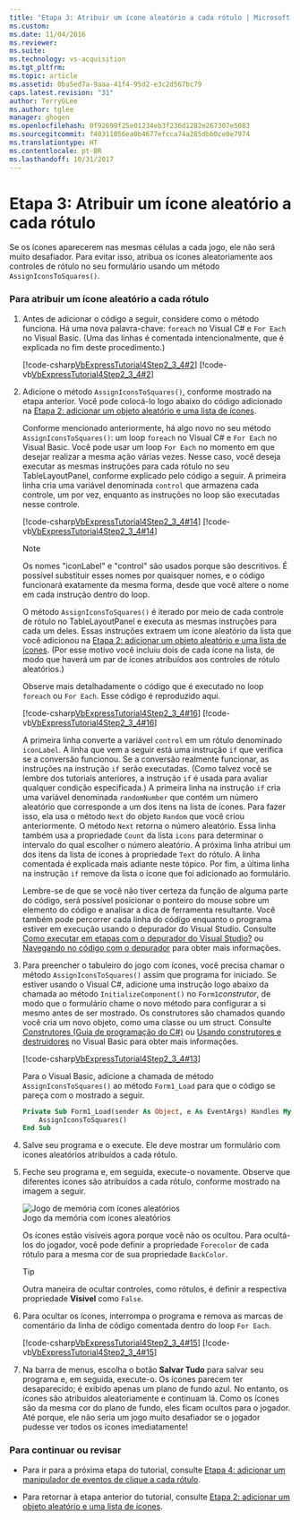```yaml
---
title: "Etapa 3: Atribuir um ícone aleatório a cada rótulo | Microsoft Docs"
ms.custom: 
ms.date: 11/04/2016
ms.reviewer: 
ms.suite: 
ms.technology: vs-acquisition
ms.tgt_pltfrm: 
ms.topic: article
ms.assetid: 0ba5ed7a-9aaa-41f4-95d2-e3c2d567bc79
caps.latest.revision: "31"
author: TerryGLee
ms.author: tglee
manager: ghogen
ms.openlocfilehash: 0f92699f25e01234eb3f236d1282e267307e5083
ms.sourcegitcommit: f40311056ea0b4677efcca74a285dbb0ce0e7974
ms.translationtype: HT
ms.contentlocale: pt-BR
ms.lasthandoff: 10/31/2017
---
```

# <a name="step-3-assign-a-random-icon-to-each-label"></a>Etapa 3: Atribuir um ícone aleatório a cada rótulo
Se os ícones aparecerem nas mesmas células a cada jogo, ele não será muito desafiador. Para evitar isso, atribua os ícones aleatoriamente aos controles de rótulo no seu formulário usando um método `AssignIconsToSquares()`.  
  
### <a name="to-assign-a-random-icon-to-each-label"></a>Para atribuir um ícone aleatório a cada rótulo  
  
1.  Antes de adicionar o código a seguir, considere como o método funciona. Há uma nova palavra-chave: `foreach` no Visual C# e `For Each` no Visual Basic. (Uma das linhas é comentada intencionalmente, que é explicada no fim deste procedimento.)  
  
     [!code-csharp[VbExpressTutorial4Step2_3_4#2](../ide/codesnippet/CSharp/step-3-assign-a-random-icon-to-each-label_1.cs)]
     [!code-vb[VbExpressTutorial4Step2_3_4#2](../ide/codesnippet/VisualBasic/step-3-assign-a-random-icon-to-each-label_1.vb)]  
  
2.  Adicione o método `AssignIconsToSquares()`, conforme mostrado na etapa anterior. Você pode colocá-lo logo abaixo do código adicionado na [Etapa 2: adicionar um objeto aleatório e uma lista de ícones](../ide/step-2-add-a-random-object-and-a-list-of-icons.md).  
  
     Conforme mencionado anteriormente, há algo novo no seu método `AssignIconsToSquares()`: um loop `foreach` no Visual C# e `For Each` no Visual Basic. Você pode usar um loop `For Each` no momento em que desejar realizar a mesma ação várias vezes. Nesse caso, você deseja executar as mesmas instruções para cada rótulo no seu TableLayoutPanel, conforme explicado pelo código a seguir. A primeira linha cria uma variável denominada `control` que armazena cada controle, um por vez, enquanto as instruções no loop são executadas nesse controle.  
  
     [!code-csharp[VbExpressTutorial4Step2_3_4#14](../ide/codesnippet/CSharp/step-3-assign-a-random-icon-to-each-label_2.cs)]
     [!code-vb[VbExpressTutorial4Step2_3_4#14](../ide/codesnippet/VisualBasic/step-3-assign-a-random-icon-to-each-label_2.vb)]  
  
    > [!NOTE]
    >  Os nomes "iconLabel" e "control" são usados porque são descritivos. É possível substituir esses nomes por quaisquer nomes, e o código funcionará exatamente da mesma forma, desde que você altere o nome em cada instrução dentro do loop.  
  
     O método `AssignIconsToSquares()` é iterado por meio de cada controle de rótulo no TableLayoutPanel e executa as mesmas instruções para cada um deles. Essas instruções extraem um ícone aleatório da lista que você adicionou na [Etapa 2: adicionar um objeto aleatório e uma lista de ícones](../ide/step-2-add-a-random-object-and-a-list-of-icons.md). (Por esse motivo você incluiu dois de cada ícone na lista, de modo que haverá um par de ícones atribuídos aos controles de rótulo aleatórios.)  
  
     Observe mais detalhadamente o código que é executado no loop `foreach` ou `For Each`. Esse código é reproduzido aqui.  
  
     [!code-csharp[VbExpressTutorial4Step2_3_4#16](../ide/codesnippet/CSharp/step-3-assign-a-random-icon-to-each-label_3.cs)]
     [!code-vb[VbExpressTutorial4Step2_3_4#16](../ide/codesnippet/VisualBasic/step-3-assign-a-random-icon-to-each-label_3.vb)]  
  
     A primeira linha converte a variável `control` em um rótulo denominado `iconLabel`. A linha que vem a seguir está uma instrução `if` que verifica se a conversão funcionou. Se a conversão realmente funcionar, as instruções na instrução `if` serão executadas. (Como talvez você se lembre dos tutoriais anteriores, a instrução `if` é usada para avaliar qualquer condição especificada.) A primeira linha na instrução `if` cria uma variável denominada `randomNumber` que contém um número aleatório que corresponde a um dos itens na lista de ícones. Para fazer isso, ela usa o método `Next` do objeto `Random` que você criou anteriormente. O método `Next` retorna o número aleatório. Essa linha também usa a propriedade `Count` da lista `icons` para determinar o intervalo do qual escolher o número aleatório. A próxima linha atribui um dos itens da lista de ícones à propriedade `Text` do rótulo. A linha comentada é explicada mais adiante neste tópico. Por fim, a última linha na instrução `if` remove da lista o ícone que foi adicionado ao formulário.  
  
     Lembre-se de que se você não tiver certeza da função de alguma parte do código, será possível posicionar o ponteiro do mouse sobre um elemento do código e analisar a dica de ferramenta resultante. Você também pode percorrer cada linha do código enquanto o programa estiver em execução usando o depurador do Visual Studio. Consulte [Como executar em etapas com o depurador do Visual Studio?](http://msdn.microsoft.com/vstudio/ee672313.aspx) ou [Navegando no código com o depurador](../debugger/navigating-through-code-with-the-debugger.md) para obter mais informações.  
  
3.  Para preencher o tabuleiro do jogo com ícones, você precisa chamar o método `AssignIconsToSquares()` assim que programa for iniciado. Se estiver usando o Visual C#, adicione uma instrução logo abaixo da chamada ao método `InitializeComponent()` no `Form1`*construtor*, de modo que o formulário chame o novo método para configurar a si mesmo antes de ser mostrado. Os construtores são chamados quando você cria um novo objeto, como uma classe ou um struct. Consulte [Construtores (Guia de programação do C#)](http://msdn.microsoft.com/library/ace5hbzh.aspx) ou [Usando construtores e destruidores](http://msdn.microsoft.com/library/2z08e49e.aspx) no Visual Basic para obter mais informações.  
  
     [!code-csharp[VbExpressTutorial4Step2_3_4#13](../ide/codesnippet/CSharp/step-3-assign-a-random-icon-to-each-label_4.cs)]  
  
     Para o Visual Basic, adicione a chamada de método `AssignIconsToSquares()` ao método `Form1_Load` para que o código se pareça com o mostrado a seguir.  
  
    ```vb  
    Private Sub Form1_Load(sender As Object, e As EventArgs) Handles MyBase.Load  
        AssignIconsToSquares()  
    End Sub  
    ```  
  
4.  Salve seu programa e o execute. Ele deve mostrar um formulário com ícones aleatórios atribuídos a cada rótulo.  
  
5.  Feche seu programa e, em seguida, execute-o novamente. Observe que diferentes ícones são atribuídos a cada rótulo, conforme mostrado na imagem a seguir.  
  
     ![Jogo de memória com ícones aleatórios](../ide/media/express_tut4step3.png "Express_Tut4Step3")  
Jogo da memória com ícones aleatórios  
  
     Os ícones estão visíveis agora porque você não os ocultou. Para ocultá-los do jogador, você pode definir a propriedade `Forecolor` de cada rótulo para a mesma cor de sua propriedade `BackColor`.  
  
    > [!TIP]
    >  Outra maneira de ocultar controles, como rótulos, é definir a respectiva propriedade **Visível** como `False`.  
  
6.  Para ocultar os ícones, interrompa o programa e remova as marcas de comentário da linha de código comentada dentro do loop `For Each`.  
  
     [!code-csharp[VbExpressTutorial4Step2_3_4#15](../ide/codesnippet/CSharp/step-3-assign-a-random-icon-to-each-label_5.cs)]
     [!code-vb[VbExpressTutorial4Step2_3_4#15](../ide/codesnippet/VisualBasic/step-3-assign-a-random-icon-to-each-label_5.vb)]  
  
7.  Na barra de menus, escolha o botão **Salvar Tudo** para salvar seu programa e, em seguida, execute-o. Os ícones parecem ter desaparecido; é exibido apenas um plano de fundo azul. No entanto, os ícones são atribuídos aleatoriamente e continuam lá. Como os ícones são da mesma cor do plano de fundo, eles ficam ocultos para o jogador. Até porque, ele não seria um jogo muito desafiador se o jogador pudesse ver todos os ícones imediatamente!  
  
### <a name="to-continue-or-review"></a>Para continuar ou revisar  
  
-   Para ir para a próxima etapa do tutorial, consulte [Etapa 4: adicionar um manipulador de eventos de clique a cada rótulo](../ide/step-4-add-a-click-event-handler-to-each-label.md).  
  
-   Para retornar à etapa anterior do tutorial, consulte [Etapa 2: adicionar um objeto aleatório e uma lista de ícones](../ide/step-2-add-a-random-object-and-a-list-of-icons.md).